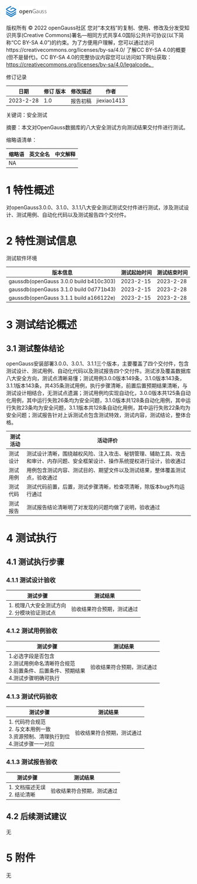 ![avatar](../../../images/openGauss.png)

版权所有 © 2022  openGauss社区
 您对“本文档”的复制、使用、修改及分发受知识共享(Creative Commons)署名—相同方式共享4.0国际公共许可协议(以下简称“CC BY-SA 4.0”)的约束。为了方便用户理解，您可以通过访问https://creativecommons.org/licenses/by-sa/4.0/ 了解CC BY-SA 4.0的概要 (但不是替代)。CC BY-SA 4.0的完整协议内容您可以访问如下网址获取：https://creativecommons.org/licenses/by-sa/4.0/legalcode。

修订记录

| 日期      | 修订   版本 | 修改描述 | 作者        |
| --------- | ----------- | -------- | ----------- |
| 2023-2-28 | 1.0         | 报告初稿 | jiexiao1413 |

关键词：安全测试

摘要：本文对OpenGauss数据库的八大安全测试方向测试结果交付件进行测试。

缩略语清单：

| 缩略语 | 英文全名 | 中文解释 |
| ------ | -------- | -------- |
| NA     |          |          |

# 1     特性概述

对openGauss3.0.0、3.1.0、3.1.1八大安全测试测试交付件进行测试，涉及测试设计、测试用例、自动化代码以及测试报告四个交付件。

# 2     特性测试信息

测试软件环境

| 版本信息                                | 测试起始时间 | 测试结束时间 |
| --------------------------------------- | ------------ | ------------ |
| gaussdb(openGauss 3.0.0 build b410c303) | 2023-2-15    | 2023-2-28    |
| gaussdb(openGauss 3.1.0 build 0d771b43) | 2023-2-15    | 2023-2-28    |
| gaussdb(openGauss 3.1.1 build a166122e) | 2023-2-15    | 2023-2-28    |

# 3     测试结论概述

## 3.1   测试整体结论

openGauss安装部署3.0.0、3.0.1、3.1.1三个版本，主要覆盖了四个交付件，包含测试设计、测试用例、自动化代码以及测试报告四个交付件。测试涉及覆盖数据库八大安全方向，测试点清晰易懂；测试用例3.0.0版本149条，3.1.0版本143条，3.1.1版本143条，共435条测试用例，执行步骤清晰，前置后置预期结果清晰，与测试设计相结合，无测试点遗漏；测试用例均实现自动化，3.0.0版本共125条自动化用例，其中运行失败26条均为安全问题，3.1.0版本共128条自动化用例，其中运行失败23条均为安全问题，3.1.1版本共128条自动化用例，其中运行失败22条均为安全问题；测试报告针对上诉测试点包含测试特效，测试内容，测试结论，整体合格。

| 测试活动 | 活动评价                                                     |
| -------- | ------------------------------------------------------------ |
| 测试设计 | 测试设计清晰，围绕越权风险、注入攻击、秘钥管理、辅助工具、攻击和审计、内存问题、安全框架设计、操作系统提权进行设计，验收通过 |
| 测试用例 | 用例包含测试内容、测试目的、期望文件以及测试结果，整体覆盖测试点，验收通过 |
| 测试代码 | 测试代码前置，后置，测试步骤清晰，检查项清晰，除版本bug外均运行通过 |
| 测试报告 | 测试报告结论清晰明了对发现的问题均做了说明，验收通过         |

## 

# 4     测试执行

## 4.1 测试执行步骤

### 4.1.1 测试设计验收

| 测试步骤                                               | 测试结果                   |
| ------------------------------------------------------ | -------------------------- |
| 1. 梳理八大安全测试方向<br />2. 分模块验证测试点<br /> | 验收结果符合预期，测试通过 |

### 4.1.2 测试用例验收

| 测试步骤                                                     | 测试结果                   |
| ------------------------------------------------------------ | -------------------------- |
| 1.必选字段是否包含<br />2.测试用例命名清晰符合规范<br />3.前置条件、后置条件、预期结果<br />4.测试步骤明确可执行<br /> | 验收结果符合预期，测试通过 |

### 4.1.3 测试代码验收

| 测试步骤                                                     | 测试结果                   |
| ------------------------------------------------------------ | -------------------------- |
| 1. 代码符合规范<br />2. 与文本用例一致<br />3.资源预制、清理执行到位<br />4.测试步骤一一对应<br /> | 验收结果符合预期，测试通过 |

### 4.1.3 测试报告验收

| 测试步骤                               | 测试结果                   |
| -------------------------------------- | -------------------------- |
| 1. 文档描述无误<br />2. 结论清晰<br /> | 验收结果符合预期，测试通过 |

## 4.2   后续测试建议
无
# 5     附件
无

 